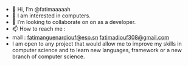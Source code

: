 - 👋 Hi, I’m @fatimaaaaah
- 👀 I am interested in computers.
- 💞️ I’m looking to collaborate on on as a developer.
- 📫 How to reach me :
- mail : fatimanguenardiouf@esp.sn
          fatimadiouf308@gmail.com
- I am open to any project that would allow me to improve my skills in computer science and to learn new languages, framework or a new branch of computer science.











